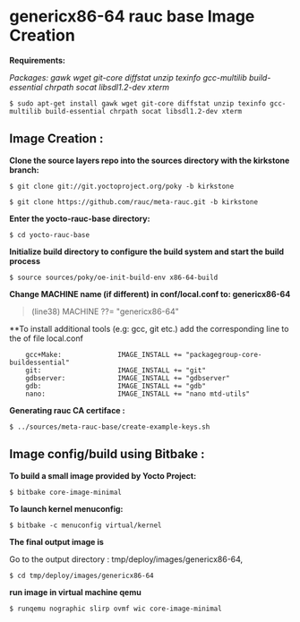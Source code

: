 
# **genericx86-64 rauc base Image Creation**




**Requirements:**

*Packages: gawk wget git-core diffstat unzip texinfo gcc-multilib build-essential chrpath socat libsdl1.2-dev xterm*

`$ sudo apt-get install gawk wget git-core diffstat unzip texinfo gcc-multilib build-essential chrpath socat libsdl1.2-dev xterm`


## Image Creation :

**Clone the source layers repo into the sources directory with the kirkstone branch:**

`$ git clone git://git.yoctoproject.org/poky -b kirkstone` 

`$ git clone https://github.com/rauc/meta-rauc.git -b kirkstone `

**Enter the yocto-rauc-base directory:**

`$ cd yocto-rauc-base`


**Initialize build directory to configure the build system and start the build process**

`$ source sources/poky/oe-init-build-env x86-64-build`

**Change MACHINE name (if different) in conf/local.conf to: genericx86-64**
>(line38)   MACHINE ??= "genericx86-64"


**To install additional tools (e.g: gcc, git etc.) add the corresponding line to the of file local.conf


        gcc+Make:              IMAGE_INSTALL += "packagegroup-core-buildessential"
        git:                   IMAGE_INSTALL += "git"
        gdbserver:             IMAGE_INSTALL += "gdbserver"
        gdb:                   IMAGE_INSTALL += "gdb"
        nano:                  IMAGE_INSTALL += "nano mtd-utils"





**Generating rauc CA certiface :**

`$ ../sources/meta-rauc-base/create-example-keys.sh`
## Image config/build using Bitbake  :

**To build a small image provided by Yocto Project:**

`$ bitbake core-image-minimal`


**To launch kernel menuconfig:**

`$ bitbake -c menuconfig virtual/kernel`





**The final output image is**

Go to the output directory : tmp/deploy/images/genericx86-64,

`$ cd tmp/deploy/images/genericx86-64 `

**run image in virtual machine qemu**

`$ runqemu nographic slirp ovmf wic core-image-minimal`


